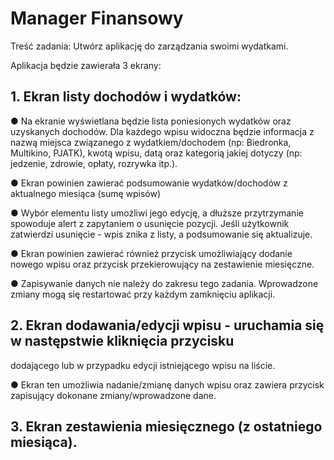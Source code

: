 # Manager Finansowy
Treść zadania: Utwórz aplikację do zarządzania swoimi wydatkami.

Aplikacja będzie zawierała 3 ekrany:
## 1. Ekran listy dochodów i wydatków:
   ● Na ekranie wyświetlana będzie lista poniesionych wydatków oraz uzyskanych
     dochodów. Dla każdego wpisu widoczna będzie informacja z nazwą miejsca
     związanego z wydatkiem/dochodem (np: Biedronka, Multikino, PJATK), kwotą
     wpisu, datą oraz kategorią jakiej dotyczy (np: jedzenie, zdrowie, opłaty, rozrywka
     itp.).

   ● Ekran powinien zawierać podsumowanie wydatków/dochodów z aktualnego
     miesiąca (sumę wpisów)

   ● Wybór elementu listy umożliwi jego edycję, a dłuższe przytrzymanie spowoduje
     alert z zapytaniem o usunięcie pozycji. Jeśli użytkownik zatwierdzi usunięcie -
     wpis znika z listy, a podsumowanie się aktualizuje.

   ● Ekran powinien zawierać również przycisk umożliwiający dodanie nowego wpisu
     oraz przycisk przekierowujący na zestawienie miesięczne.

   ● Zapisywanie danych nie należy do zakresu tego zadania. Wprowadzone zmiany
     mogą się restartować przy każdym zamknięciu aplikacji.

## 2. Ekran dodawania/edycji wpisu - uruchamia się w następstwie kliknięcia przycisku
dodającego lub w przypadku edycji istniejącego wpisu na liście.

  ● Ekran ten umożliwia nadanie/zmianę danych wpisu oraz zawiera przycisk
  zapisujący dokonane zmiany/wprowadzone dane.
  
## 3. Ekran zestawienia miesięcznego (z ostatniego miesiąca).
